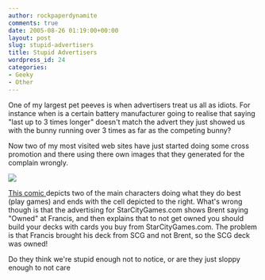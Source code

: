 ```yaml
---
author: rockpaperdynamite
comments: true
date: 2005-08-26 01:19:00+00:00
layout: post
slug: stupid-advertisers
title: Stupid Advertisers
wordpress_id: 24
categories:
- Geeky
- Other
---
```


One of my largest pet peeves is when advertisers treat us all as idiots. For instance when is a certain battery manufacturer going to realise that saying "last up to 3 times longer" doesn't match the advert they just showed us with the bunny running over 3 times as far as the competing bunny?




Now two of my most visited web sites have just started doing some cross promotion and there using there own images that they generated for the complain wrongly.  

[![](http://photos1.blogger.com/blogger/2980/1077/320/owned.jpg)](http://photos1.blogger.com/blogger/2980/1077/1600/owned.jpg)  

[This comic ](http://www.pvponline.com/starcity.php3)depicts two of the main characters doing what they do best (play games) and ends with the cell depicted to the right. What's wrong though is that the advertising for StarCityGames.com shows Brent saying "Owned" at Francis, and then explains that to not get owned you should build your decks with cards you buy from StarCityGames.com. The problem is that Francis brought his deck from SCG and not Brent, so the SCG deck was owned!




Do they think we're stupid enough not to notice, or are they just sloppy enough to not care





